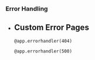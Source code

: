 ### Error Handling

- ## Custom Error Pages

  `@app.errorhandler(404)`

  `@app.errorhandler(500)`

  

